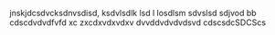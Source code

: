 jnskjdcsdvcksdnvsdisd, ksdvlsdlk lsd l losdlsm sdvslsd sdjvod bb cdscdvdvdfvfd xc zxcdxvdxvdxv dvvddvdvdvdsvd cdscsdcSDCScs

